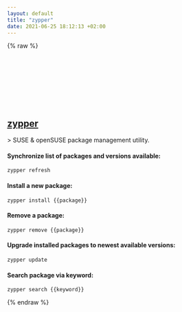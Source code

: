 ```yaml
---
layout: default
title: "zypper"
date: 2021-06-25 18:12:13 +02:00
---
```

{% raw %}
<h2 id="zypper">
  <a href="/en/linux/zypper.html">zypper</a> <a href="#zypper"><svg class="icon">
    <use href="/assets/images/unicode_sprite.svg#link" />
  </svg></a>
</h2>
> SUSE & openSUSE package management utility.

#### Synchronize list of packages and versions available:
```shell
zypper refresh
```
#### Install a new package:
```shell
zypper install {{package}}
```
#### Remove a package:
```shell
zypper remove {{package}}
```
#### Upgrade installed packages to newest available versions:
```shell
zypper update
```
#### Search package via keyword:
```shell
zypper search {{keyword}}
```
{% endraw %}
